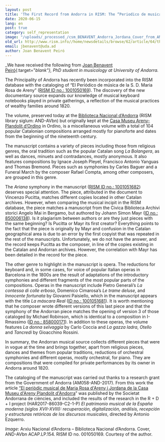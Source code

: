 ```yaml
---
layout: post
title: 'The First Record from Andorra in RISM: The “Periodico de musica” of Maria Rosa d’Areny Jordana'
date: 2020-06-15
lang: en
post: true
category: self_representation
image: "/uploads/_processed_/csm_BENAVENT_Andorra_Jordana_Cover_from_AND-AVbnACAPLP154_01_053264039f.jpg"
old_url: http://www.rism.info//home/newsdetails/browse/62/article/64/the-first-record-from-andorra-in-rism-the-periodico-de-musica-of-maria-rosa-dareny-jordana.html
email: jbenavent@uda.ad
author: Joan Benavent Peiró
---
```



_We have received the following from [Joan Benavent Peiró](https://orcid.org/0000-0002-8856-9335){:target="_blank"}, PhD student in musicology at University of Andorra._

The Principality of Andorra has recently been incorporated into the RISM database with the cataloging of “El Periódico de música de la S. D. Maria Rosa de Areny” ([RISM ID no.: 1001050169](https://opac.rism.info/metaopac/search?View=rism&id=1001050169&View=rism)). The discovery of the new documentary source expands our knowledge of musical keyboard notebooks played in private gatherings, a reflection of the musical practices of wealthy families around 1820.

The volume, preserved today at the [Biblioteca Nacional d’Andorra](http://b10310uk.eos-intl.eu/B10310UK/OPAC/Index.aspx) (RISM library siglum: AND-AVbn) but originally kept at the [Casa Museu Areny-Plandolit d’Ordino](https://www.cultura.ad/museus-i-monuments/museus/museu-casa-d-areny-plandolit) in Ordino, is a miscellaneous volume with a total of 104 popular Catalonian compositions arranged mostly for pianoforte and dates from the beginning of the nineteenth century.

The manuscript contains a variety of pieces including those from religious genres, the oral tradition such as the popular Catalan song _La Bolangera_, as well as dances, minuets and contradances, mostly anonymous. It also features compositions by Ignace Joseph Pleyel, Francisco Antonio Yanguas and Thomas Bremond. Pieces such as symphonies by Carles Baguer and a Funeral March by the composer Rafael Compta, among other composers, are grouped in this genre.

The _Ariana_ symphony in the manuscript ([RISM ID no.: 1001051682](https://opac.rism.info/search?id=1001051682&View=rism)) deserves special attention. The piece, attributed in the document to Vincenzo Pucitta, matches different copies located in other Catalan archives. However, when comparing the musical incipit in the RISM database, the piece matches a manuscript from the Civica Biblioteca Archivi storici Angelo Mai in Bergamo, but authored by Johann Simon Mayr ([ID no.: 850006138](https://opac.rism.info/search?id=850006138&View=rism)). Is it plagiarism between authors or are they just pieces with the same beginning? Is Pucitta or Mayr its first creator? Everything points to the fact that the piece is originally by Mayr and confusion in the Catalan geographical area is due to an error by the first copyist that was repeated in the rest of the manuscripts. Unfortunately, we do not have the answer, and the record keeps Pucitta as the composer, in line of the copies existing in the Catalan and Andorran archives. However, the correlation with Mayr has been detailed in the record for the piece.

The other genre to highlight in the manuscript is opera. The reductions for keyboard and, in some cases, for voice of popular Italian operas in Barcelona in the 1800s are the result of adaptations of the introductory symphonies and different fragments of the most popular parts of the compositions. Operas in the manuscript include Pietro Generali’s _La contessa di colle erboso_, Domenico Cimarosa’s _Le trame deluse_, and _Innocente fortunata_ by Giovanni Paisiello, which in the manuscript appears with the title _La máscara Real_ ([ID no.: 1001051681](https://opac.rism.info/search?id=1001051681&View=rism)). It is worth mentioning that he composer wrote different versions of this last piece and that the symphony of the Andorran piece matches the opening of version 3 of those cataloged by Michael Robinson, which is identical to a composition in I-Rmassimo ([ID no.: 858000171](https://opac.rism.info/search?id=858000171&View=rism)). In addition to these operas, the volume features _La donna selvaggia_ by Carlo Coccia and _La gazza ladra_, _Otello_ and _Tancredi_ by Gioacchino Rossini.

In summary, the Andorran musical source collects different pieces that were in vogue at the time and brings together, apart from religious pieces, dances and themes from popular traditions, reductions of orchestral symphonies and different operas, mostly orchestral, for piano. They are compositions that were compiled for private performances by its owner in Andorra around 1820.

The cataloging of the manuscript was carried out thanks to a research grant from the Government of Andorra (AM058-AND-2017). From this work the article [“El periòdic musical de Maria Rosa d'Areny i Jordana de la Casa Museu d'Areny Plandolit d'Andorra](https://publicacions.iec.cat/repository/pdf/00000285/00000100.pdf)” was published by the Societat Andorrana de ciències, and included the results of the research in the R + D + I project (HAR2017-86039-C2-1-P) _El patrimonio musical de la España moderna (siglos XVII-XVIII): recuperación, digitalización, análisis, recepción y estructuras retóricas de los discursos musicales_, directed by Antonio Ezquerro.

_Image_: Arxiu Nacional d’Andorra – Biblioteca Nacional d’Andorra. Cover, AND-AVbn ACAP.LP.154. RISM ID no. 001050169. Courtesy of the author.



<script type="text/javascript">var switchTo5x=true;</script><script type="text/javascript" src="http://w.sharethis.com/button/buttons.js"></script><script type="text/javascript">stLight.options({publisher: "9b601438-1ce1-49d8-bfd7-9cff5df54c17", doNotHash: false, doNotCopy: false, hashAddressBar: false});</script>